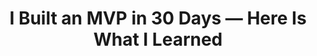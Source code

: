 ---
title: I Built an MVP in 30 Days — Here Is What I Learned
tags: [Entrepreneurship, MVP, Motivation, Fitness, Next.js, Material UI, AWS EventBridge Scheduler, AWS SNS, AWS Lambda, DynamoDB, Terraform]
style: fill   # border, fill
color: danger
description: Building a Minimum Viable Product for UpPush.me in 30 days
external_url: https://entrepreneurshandbook.co/i-built-an-mvp-in-30-days-here-is-what-i-learned-42e11977b3b2
---